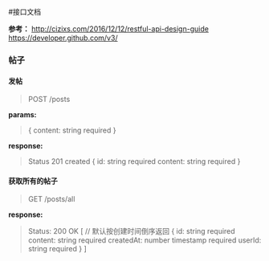 #接口文档

<b>参考：</b>
http://cizixs.com/2016/12/12/restful-api-design-guide
https://developer.github.com/v3/


### 帖子
#### 发帖
> POST /posts

<b>params: </b>
> {
>   content: string required
> }

<b>response:</b>
> Status 201 created
> {
>   id: string required
>   content: string required
> }
#### 获取所有的帖子
> GET /posts/all

<b>response:</b>
> Status: 200 OK
> [
    // 默认按创建时间倒序返回
>   {
>     id: string required
>     content: string  required
      createdAt: number timestamp  required
      userId: string required
>   }
> ]
